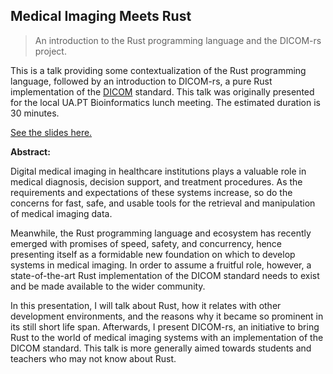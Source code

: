 ## Medical Imaging Meets Rust

> An introduction to the Rust programming language and the DICOM-rs project.

This is a talk providing some contextualization of the Rust programming language, followed by an introduction to DICOM-rs, a pure Rust implementation of the [DICOM](https://dicomstandard.org) standard. This talk was originally presented for the local UA.PT Bioinformatics lunch meeting. The estimated duration is 30 minutes.

[See the slides here.](https://enet4.github.io/mmi-rust)

**Abstract:**

Digital medical imaging in healthcare institutions plays a valuable role in medical diagnosis, decision support, and treatment procedures. As the requirements and expectations of these systems increase, so do the concerns for fast, safe, and usable tools for the retrieval and manipulation of medical imaging data.

Meanwhile, the Rust programming language and ecosystem has recently emerged with promises of speed, safety, and concurrency, hence presenting itself as a formidable new foundation on which to develop systems in medical imaging. In order to assume a fruitful role, however, a state-of-the-art Rust implementation of the DICOM standard needs to exist and be made available to the wider community.

In this presentation, I will talk about Rust, how it relates with other development environments, and the reasons why it became so prominent in its still short life span. Afterwards, I present DICOM-rs, an initiative to bring Rust to the world of medical imaging systems with an implementation of the DICOM standard. This talk is more generally aimed towards students and teachers who may not know about Rust.
